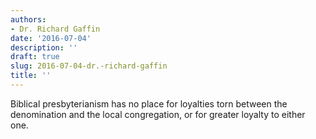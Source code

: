 ```yaml
---
authors:
- Dr. Richard Gaffin
date: '2016-07-04'
description: ''
draft: true
slug: 2016-07-04-dr.-richard-gaffin
title: ''
---
```

Biblical presbyterianism has no place for loyalties torn between the denomination and the local congregation, or for greater loyalty to either one.



